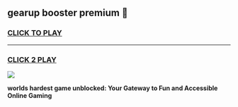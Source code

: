 
## gearup booster premium 👋
<h3>
<a href="https://premium.freeplayer.one?title=gearup_booster_premium&ref=13F">CLICK TO PLAY</a></h3>
<hr>

<h3>
<a href="https://premium.freeplayer.one?title=gearup_booster_premium&ref=13F">CLICK 2 PLAY</a>
  
</h3>

<a href="https://premium.freeplayer.one?title=gearup_booster_premium&ref=12F/"><img src="https://clearcache.store/games.png"></a>


**worlds hardest game unblocked: Your Gateway to Fun and Accessible Online Gaming**
